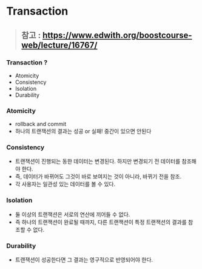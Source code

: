 # Transaction
>## 참고 : <https://www.edwith.org/boostcourse-web/lecture/16767/>

### Transaction ?
- Atomicity
- Consistency
- Isolation
- Durability

### Atomicity
- rollback and commit
- 하나의 트랜잭션의 결과는 성공 or 실패! 중간이 있으면 안된다

### Consistency
- 트랜잭션이 진행되는 동한 데이터는 변경된다. 하지만 변경되기 전 데이터를 참조해야 한다.
- 즉, 데이터가 바뀌어도 그것이 바로 보여지는 것이 아니라, 바뀌기 전을 참조.
- 각 사용자는 일관성 있는 데이터를 볼 수 있다.

### Isolation
- 둘 이상의 트랜잭션은 서로의 연산에 끼어들 수 없다.
- 즉 하나의 트랜잭션이 완료될 때까지, 다른 트랜잭션이 특정 트랜잭션의 결과를 참조할 수 없다.

### Durability
- 트랜잭션이 성공한다면 그 결과는 영구적으로 반영되어야 한다.
